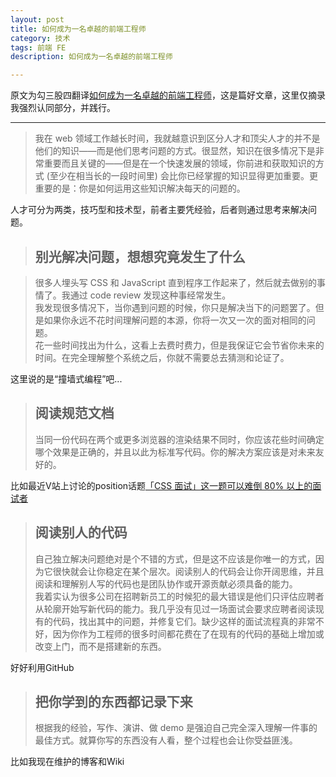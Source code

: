 ```yaml
---
layout: post
title: 如何成为一名卓越的前端工程师
category: 技术
tags: 前端 FE
description: 如何成为一名卓越的前端工程师

---
```


原文为勾三股四翻译[如何成为一名卓越的前端工程师](http://jiongks.name/blog/how-to-become-a-great-front-end-engineer/#comment-105937)，这是篇好文章，这里仅摘录我强烈认同部分，并践行。

---

> 我在 web 领域工作越长时间，我就越意识到区分人才和顶尖人才的并不是他们的知识——而是他们思考问题的方式。很显然，知识在很多情况下是非常重要而且关键的——但是在一个快速发展的领域，你前进和获取知识的方式 (至少在相当长的一段时间里) 会比你已经掌握的知识显得更加重要。更重要的是：你是如何运用这些知识解决每天的问题的。

人才可分为两类，技巧型和技术型，前者主要凭经验，后者则通过思考来解决问题。

> ## 别光解决问题，想想究竟发生了什么

> 很多人埋头写 CSS 和 JavaScript 直到程序工作起来了，然后就去做别的事情了。我通过 code review 发现这种事经常发生。  
> 我发现很多情况下，当你遇到问题的时候，你只是解决当下的问题罢了。但是如果你永远不花时间理解问题的本源，你将一次又一次的面对相同的问题。  
> 花一些时间找出为什么，这看上去费时费力，但是我保证它会节省你未来的时间。在完全理解整个系统之后，你就不需要总去猜测和论证了。

这里说的是“撞墙式编程”吧...

> ## 阅读规范文档
> 当同一份代码在两个或更多浏览器的渲染结果不同时，你应该花些时间确定哪个效果是正确的，并且以此为标准写代码。你的解决方案应该是对未来友好的。

比如最近V站上讨论的position话题[「CSS 面试」这一题可以难倒 80% 以上的面试者](https://www.v2ex.com/t/213833)

> ## 阅读别人的代码
> 自己独立解决问题绝对是个不错的方式，但是这不应该是你唯一的方式，因为它很快就会让你稳定在某个层次。阅读别人的代码会让你开阔思维，并且阅读和理解别人写的代码也是团队协作或开源贡献必须具备的能力。  
> 我着实认为很多公司在招聘新员工的时候犯的最大错误是他们只评估应聘者从轮廓开始写新代码的能力。我几乎没有见过一场面试会要求应聘者阅读现有的代码，找出其中的问题，并修复它们。缺少这样的面试流程真的非常不好，因为你作为工程师的很多时间都花费在了在现有的代码的基础上增加或改变上门，而不是搭建新的东西。

好好利用GitHub

> ## 把你学到的东西都记录下来
> 根据我的经验，写作、演讲、做 demo 是强迫自己完全深入理解一件事的最佳方式。就算你写的东西没有人看，整个过程也会让你受益匪浅。

比如我现在维护的博客和Wiki